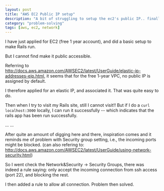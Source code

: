 ```yaml
---
layout: post
title: "AWS EC2 Public IP setup"
description: "A bit of struggling to setup the ec2's public IP.. finally inspiration comes"
category: "problem-solving"
tags: [aws, ec2, network]
---
```


I have just applied for EC2 (free 1 year account), and did a basic setup to make Rails run.

But I cannot find make it public accessible.

Referring to <http://docs.aws.amazon.com/AWSEC2/latest/UserGuide/elastic-ip-addresses-eip.html>, it
seems that for the free 1-year VPC, no public IP is assigned by default.

I therefore applied for an elastic IP, and associated it. That was quite easy to do.

Then when I try to visit my Rails site, still I cannot visit!! But if I do a `curl localhost:3000` locally,
I can run it successfully -- which indicates that the rails app has been run successfully.

... ...

After quite an amount of digging here and there, inspiration comes and it reminds me of problem with Security 
group setting, i.e., the incoming ports might be blocked.
(can also refering to: <http://docs.aws.amazon.com/AWSEC2/latest/UserGuide/using-network-security.html>)

So I went check the Network&Security -> Security Groups, there was indeed a rule saying: only accept the 
incoming connection from ssh access (port 22), and blocking the rest.

I then added a rule to allow all connection. Problem then solved.
